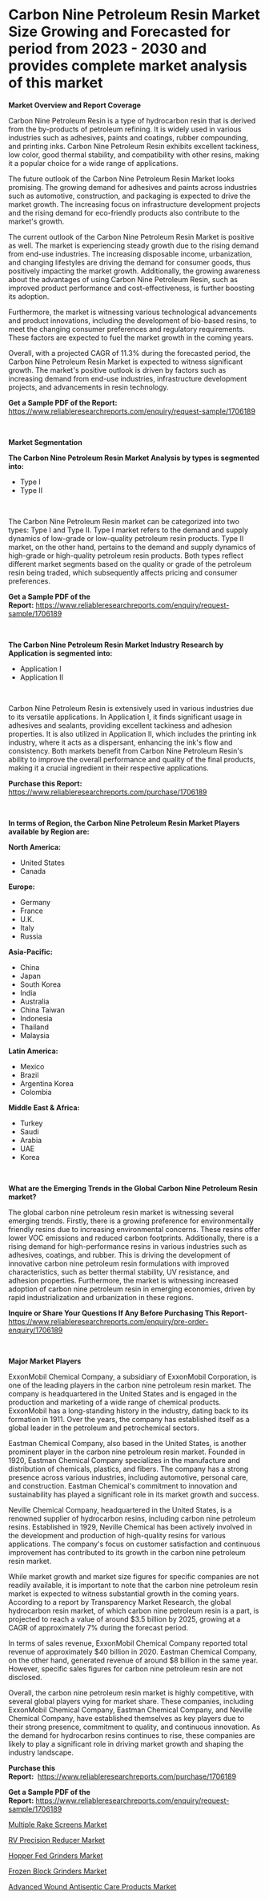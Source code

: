 <p><h1>Carbon Nine Petroleum Resin Market Size Growing and Forecasted for period from 2023 - 2030 and provides complete market analysis of this market</h1></p><p><strong>Market Overview and Report Coverage</strong></p>
<p><p>Carbon Nine Petroleum Resin is a type of hydrocarbon resin that is derived from the by-products of petroleum refining. It is widely used in various industries such as adhesives, paints and coatings, rubber compounding, and printing inks. Carbon Nine Petroleum Resin exhibits excellent tackiness, low color, good thermal stability, and compatibility with other resins, making it a popular choice for a wide range of applications.</p><p>The future outlook of the Carbon Nine Petroleum Resin Market looks promising. The growing demand for adhesives and paints across industries such as automotive, construction, and packaging is expected to drive the market growth. The increasing focus on infrastructure development projects and the rising demand for eco-friendly products also contribute to the market's growth.</p><p>The current outlook of the Carbon Nine Petroleum Resin Market is positive as well. The market is experiencing steady growth due to the rising demand from end-use industries. The increasing disposable income, urbanization, and changing lifestyles are driving the demand for consumer goods, thus positively impacting the market growth. Additionally, the growing awareness about the advantages of using Carbon Nine Petroleum Resin, such as improved product performance and cost-effectiveness, is further boosting its adoption.</p><p>Furthermore, the market is witnessing various technological advancements and product innovations, including the development of bio-based resins, to meet the changing consumer preferences and regulatory requirements. These factors are expected to fuel the market growth in the coming years.</p><p>Overall, with a projected CAGR of 11.3% during the forecasted period, the Carbon Nine Petroleum Resin Market is expected to witness significant growth. The market's positive outlook is driven by factors such as increasing demand from end-use industries, infrastructure development projects, and advancements in resin technology.</p></p>
<p><strong>Get a Sample PDF of the Report:</strong> <a href="https://www.reliableresearchreports.com/enquiry/request-sample/1706189">https://www.reliableresearchreports.com/enquiry/request-sample/1706189</a></p>
<p>&nbsp;</p>
<p><strong>Market Segmentation</strong></p>
<p><strong>The Carbon Nine Petroleum Resin Market Analysis by types is segmented into:</strong></p>
<p><ul><li>Type I</li><li>Type II</li></ul></p>
<p>&nbsp;</p>
<p><p>The Carbon Nine Petroleum Resin market can be categorized into two types: Type I and Type II. Type I market refers to the demand and supply dynamics of low-grade or low-quality petroleum resin products. Type II market, on the other hand, pertains to the demand and supply dynamics of high-grade or high-quality petroleum resin products. Both types reflect different market segments based on the quality or grade of the petroleum resin being traded, which subsequently affects pricing and consumer preferences.</p></p>
<p><strong>Get a Sample PDF of the Report:</strong>&nbsp;<a href="https://www.reliableresearchreports.com/enquiry/request-sample/1706189">https://www.reliableresearchreports.com/enquiry/request-sample/1706189</a></p>
<p>&nbsp;</p>
<p><strong>The Carbon Nine Petroleum Resin Market Industry Research by Application is segmented into:</strong></p>
<p><ul><li>Application I</li><li>Application II</li></ul></p>
<p>&nbsp;</p>
<p><p>Carbon Nine Petroleum Resin is extensively used in various industries due to its versatile applications. In Application I, it finds significant usage in adhesives and sealants, providing excellent tackiness and adhesion properties. It is also utilized in Application II, which includes the printing ink industry, where it acts as a dispersant, enhancing the ink's flow and consistency. Both markets benefit from Carbon Nine Petroleum Resin's ability to improve the overall performance and quality of the final products, making it a crucial ingredient in their respective applications.</p></p>
<p><strong>Purchase this Report:</strong>&nbsp; <a href="https://www.reliableresearchreports.com/purchase/1706189">https://www.reliableresearchreports.com/purchase/1706189</a></p>
<p>&nbsp;</p>
<p><strong>In terms of Region, the Carbon Nine Petroleum Resin Market Players available by Region are:</strong></p>
<p>
    <p> <strong> North America: </strong>
        <ul>
            <li>United States</li>
            <li>Canada</li>
        </ul>
        </p> 
    <p> <strong> Europe: </strong>
        <ul>
            <li>Germany</li>
            <li>France</li>
            <li>U.K.</li>
            <li>Italy</li>
            <li>Russia</li>
        </ul>
        </p> 
    <p> <strong> Asia-Pacific: </strong>
        <ul>
            <li>China</li>
            <li>Japan</li>
            <li>South Korea</li>
            <li>India</li>
            <li>Australia</li>
            <li>China Taiwan</li>
            <li>Indonesia</li>
            <li>Thailand</li>
            <li>Malaysia</li>
        </ul>
        </p> 
    <p> <strong> Latin America: </strong>
        <ul>
            <li>Mexico</li>
            <li>Brazil</li>
            <li>Argentina Korea</li>
            <li>Colombia</li>
        </ul>
        </p> 
    <p> <strong> Middle East & Africa: </strong>
        <ul>
            <li>Turkey</li>
            <li>Saudi</li>
            <li>Arabia</li>
            <li>UAE</li>
            <li>Korea</li>
        </ul>
    </p>
    </p>
<p>&nbsp;</p>
<p><strong>What are the Emerging Trends in the Global Carbon Nine Petroleum Resin market?</strong></p>
<p><p>The global carbon nine petroleum resin market is witnessing several emerging trends. Firstly, there is a growing preference for environmentally friendly resins due to increasing environmental concerns. These resins offer lower VOC emissions and reduced carbon footprints. Additionally, there is a rising demand for high-performance resins in various industries such as adhesives, coatings, and rubber. This is driving the development of innovative carbon nine petroleum resin formulations with improved characteristics, such as better thermal stability, UV resistance, and adhesion properties. Furthermore, the market is witnessing increased adoption of carbon nine petroleum resin in emerging economies, driven by rapid industrialization and urbanization in these regions.</p></p>
<p><strong>Inquire or Share Your Questions If Any Before Purchasing This Report</strong>- <a href="https://www.reliableresearchreports.com/enquiry/pre-order-enquiry/1706189">https://www.reliableresearchreports.com/enquiry/pre-order-enquiry/1706189</a></p>
<p>&nbsp;</p>
<p><strong>Major Market Players</strong></p>
<p><p>ExxonMobil Chemical Company, a subsidiary of ExxonMobil Corporation, is one of the leading players in the carbon nine petroleum resin market. The company is headquartered in the United States and is engaged in the production and marketing of a wide range of chemical products. ExxonMobil has a long-standing history in the industry, dating back to its formation in 1911. Over the years, the company has established itself as a global leader in the petroleum and petrochemical sectors.</p><p>Eastman Chemical Company, also based in the United States, is another prominent player in the carbon nine petroleum resin market. Founded in 1920, Eastman Chemical Company specializes in the manufacture and distribution of chemicals, plastics, and fibers. The company has a strong presence across various industries, including automotive, personal care, and construction. Eastman Chemical's commitment to innovation and sustainability has played a significant role in its market growth and success.</p><p>Neville Chemical Company, headquartered in the United States, is a renowned supplier of hydrocarbon resins, including carbon nine petroleum resins. Established in 1929, Neville Chemical has been actively involved in the development and production of high-quality resins for various applications. The company's focus on customer satisfaction and continuous improvement has contributed to its growth in the carbon nine petroleum resin market.</p><p>While market growth and market size figures for specific companies are not readily available, it is important to note that the carbon nine petroleum resin market is expected to witness substantial growth in the coming years. According to a report by Transparency Market Research, the global hydrocarbon resin market, of which carbon nine petroleum resin is a part, is projected to reach a value of around $3.5 billion by 2025, growing at a CAGR of approximately 7% during the forecast period.</p><p>In terms of sales revenue, ExxonMobil Chemical Company reported total revenue of approximately $40 billion in 2020. Eastman Chemical Company, on the other hand, generated revenue of around $8 billion in the same year. However, specific sales figures for carbon nine petroleum resin are not disclosed.</p><p>Overall, the carbon nine petroleum resin market is highly competitive, with several global players vying for market share. These companies, including ExxonMobil Chemical Company, Eastman Chemical Company, and Neville Chemical Company, have established themselves as key players due to their strong presence, commitment to quality, and continuous innovation. As the demand for hydrocarbon resins continues to rise, these companies are likely to play a significant role in driving market growth and shaping the industry landscape.</p></p>
<p><strong>Purchase this Report:</strong>&nbsp;&nbsp;<a href="https://www.reliableresearchreports.com/purchase/1706189">https://www.reliableresearchreports.com/purchase/1706189</a></p>
<p></p>
<p><strong>Get a Sample PDF of the Report:</strong>&nbsp;<a href="https://www.reliableresearchreports.com/enquiry/request-sample/1706189">https://www.reliableresearchreports.com/enquiry/request-sample/1706189</a></p>
<p><p><a href="https://www.linkedin.com/pulse/multiple-rake-screens-market-size-share-amp-trends-analysis-tg9rf/">Multiple Rake Screens Market</a></p><p><a href="https://medium.com/@noise.asset.organ/decoding-rv-precision-reducer-market-metrics-market-share-trends-and-growth-patterns-dd4e7b4262e9">RV Precision Reducer Market</a></p><p><a href="https://www.linkedin.com/pulse/hopper-fed-grinders-market-research-report-provides-thorough-xfeqf/">Hopper Fed Grinders Market</a></p><p><a href="https://www.linkedin.com/pulse/frozen-block-grinders-market-size-share-amp-trends-analysis-rdugf/">Frozen Block Grinders Market</a></p><p><a href="https://medium.com/@soap.equip.win/advanced-wound-antiseptic-care-products-market-focuses-on-market-share-size-and-projected-forecast-1b537f49fd91">Advanced Wound Antiseptic Care Products Market</a></p></p>